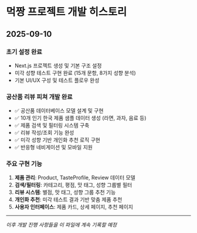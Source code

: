 # 먹짱 프로젝트 개발 히스토리

## 2025-09-10

### 초기 설정 완료
- Next.js 프로젝트 생성 및 기본 구조 설정
- 미각 성향 테스트 구현 완료 (15개 문항, 8가지 성향 분석)
- 기본 UI/UX 구성 및 테스트 플로우 완성

### 공산품 리뷰 피쳐 개발 완료
- ✅ 공산품 데이터베이스 모델 설계 및 구현
- ✅ 10개 인기 한국 제품 샘플 데이터 생성 (라면, 과자, 음료 등)
- ✅ 제품 검색 및 필터링 시스템 구축
- ✅ 리뷰 작성/조회 기능 완성
- ✅ 미각 성향 기반 개인화 추천 로직 구현
- ✅ 반응형 네비게이션 및 모바일 지원

### 주요 구현 기능
1. **제품 관리**: Product, TasteProfile, Review 데이터 모델
2. **검색/필터링**: 카테고리, 평점, 맛 태그, 성향 그룹별 필터
3. **리뷰 시스템**: 별점, 맛 태그, 성향 그룹 추천 기능
4. **개인화 추천**: 미각 테스트 결과 기반 맞춤 제품 추천
5. **사용자 인터페이스**: 제품 카드, 상세 페이지, 추천 페이지

---

*이후 개발 진행 사항들을 이 파일에 계속 기록할 예정*